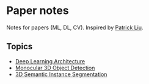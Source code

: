 # Paper notes
Notes for papers (ML, DL, CV). Inspired by [Patrick Liu](https://github.com/patrick-llgc/Learning-Deep-Learning).

## Topics

- [Deep Learning Architecture](DL)
- [Monocular 3D Object Detection](Mono3DOD)
- [3D Semantic Instance Segmentation](3D-Semantic-Instance)